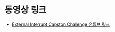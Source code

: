 # 동영상 링크

- [External Interrupt Capston Challenge 유튜브 링크](https://www.youtube.com/shorts/z5Rovf-tuIo)
